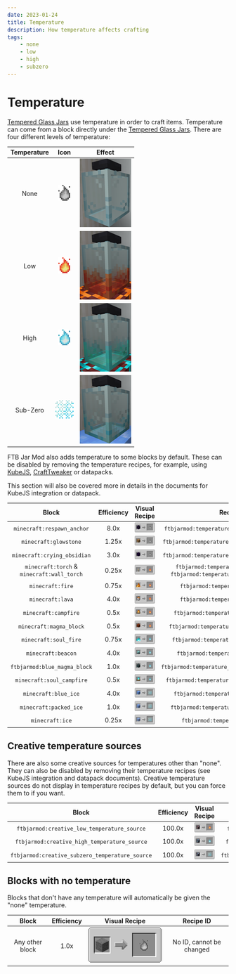 ```yaml
---
date: 2023-01-24
title: Temperature
description: How temperature affects crafting
tags:
    - none
    - low
    - high
    - subzero
---
```


# Temperature

[Tempered Glass Jars](./Tempered%20Glass%20Jars.md) use temperature in order to craft items. Temperature can come from a block directly under the [Tempered Glass Jars](./Tempered%20Glass%20Jars.md). There are four different levels of temperature:

| Temperature | Icon | Effect |
|:--:|:--:|:--:|
| None | ![None](./_assets/Temperature/temperature-none.png "None") | ![None](./_assets/Temperature/tempered-glass-jar-none.png "None") |
| Low | ![Low](./_assets/Temperature/temperature-low.png "Low") | ![Low](./_assets/Temperature/tempered-glass-jar-low.png "Low") |
| High | ![High](./_assets/Temperature/temperature-high.png "High") | ![High](./_assets/Temperature/tempered-glass-jar-high.png "High") |
| Sub-Zero | ![Sub-Zero](./_assets/Temperature/temperature-subzero.png "Sub-Zero") | ![Sub-Zero](./_assets/Temperature/tempered-glass-jar-subzero.png "Sub-Zero") |

FTB Jar Mod also adds temperature to some blocks by default. These can be disabled by removing the temperature recipes, for example, using [KubeJS](https://www.curseforge.com/minecraft/mc-mods/kubejs-forge), [CraftTweaker](https://www.curseforge.com/minecraft/mc-mods/crafttweaker) or datapacks.

This section will also be covered more in details in the documents for KubeJS integration or datapack.

| Block | Efficiency | Visual Recipe | Recipe ID |
|:--:|:--:|:--:|:--:|
| `minecraft:respawn_anchor` | 8.0x | ![Respawn Anchor](./_assets/Temperature/built-in/none-1.png "Respawn Anchor") | `ftbjarmod:temperature_sources/respawn_anchor` |
| `minecraft:glowstone` | 1.25x | ![Glowstone](./_assets/Temperature/built-in/none-2.png "Glowstone") | `ftbjarmod:temperature_sources/glowstone_block` |
| `minecraft:crying_obsidian` | 3.0x | ![Crying Obsidian](./_assets/Temperature/built-in/none-3.png "Crying Obsidian") | `ftbjarmod:temperature_sources/crying_obsidian` |
| `minecraft:torch` & `minecraft:wall_torch` | 0.25x | ![Torch](./_assets/Temperature/built-in/low-1.png "Torch") | `ftbjarmod:temperature_sources/torch` & `ftbjarmod:temperature_sources/wall_torch` |
| `minecraft:fire` | 0.75x | ![Fire](./_assets/Temperature/built-in/low-2.gif "Fire") | `ftbjarmod:temperature_sources/fire` |
| `minecraft:lava` | 4.0x | ![Lava](./_assets/Temperature/built-in/low-3.png "Lava") | `ftbjarmod:temperature_sources/lava` |
| `minecraft:campfire` | 0.5x | ![Campfire](./_assets/Temperature/built-in/low-4.png "Campfire") | `ftbjarmod:temperature_sources/campfire` |
| `minecraft:magma_block` | 0.5x | ![Magma Block](./_assets/Temperature/built-in/low-5.png "Magma Block") | `ftbjarmod:temperature_sources/magma_block` |
| `minecraft:soul_fire` | 0.75x | ![Soul Fire](./_assets/Temperature/built-in/high-1.gif "Soul Fire") | `ftbjarmod:temperature_sources/soul_fire` |
| `minecraft:beacon` | 4.0x | ![Beacon](./_assets/Temperature/built-in/high-2.png "Beacon") | `ftbjarmod:temperature_sources/beacon` |
| `ftbjarmod:blue_magma_block` | 1.0x | ![Blue Magma Block](./_assets/Temperature/built-in/high-3.png "Blue Magma Block") | `ftbjarmod:temperature_sources/blue_magma_block` |
| `minecraft:soul_campfire` | 0.5x | ![Soul Campfire](./_assets/Temperature/built-in/high-4.png "Soul Campfire") | `ftbjarmod:temperature_sources/soul_campfire` |
| `minecraft:blue_ice` | 4.0x | ![Blue Ice](./_assets/Temperature/built-in/subzero-1.png "Blue Ice") | `ftbjarmod:temperature_sources/blue_ice` |
| `minecraft:packed_ice` | 1.0x | ![Packed Ice](./_assets/Temperature/built-in/subzero-2.png "Packed Ice") | `ftbjarmod:temperature_sources/packed_ice` |
| `minecraft:ice` | 0.25x | ![Ice](./_assets/Temperature/built-in/subzero-3.png "Ice") | `ftbjarmod:temperature_sources/ice` |

## Creative temperature sources

There are also some creative sources for temperatures other than "none". They can also be disabled by removing their temperature recipes (see KubeJS integration and datapack documents). Creative temperature sources do not display in temperature recipes by default, but you can force them to if you want.

| Block | Efficiency | Visual Recipe | Recipe ID |
|:--:|:--:|:--:|:--:|
| `ftbjarmod:creative_low_temperature_source` | 100.0x | ![Creative Low Temperature Source](./_assets/Temperature/built-in/low-creative.png "Creative Low Temperature Source") | `ftbjarmod:temperature_sources/creative_low` |
| `ftbjarmod:creative_high_temperature_source` | 100.0x | ![Creative High Temperature Source](./_assets/Temperature/built-in/high-creative.png "Creative High Temperature Source") | `ftbjarmod:temperature_sources/creative_high` |
| `ftbjarmod:creative_subzero_temperature_source` | 100.0x | ![Creative Sub-Zero Temperature Source](./_assets/Temperature/built-in/subzero-creative.png "Creative Sub-Zero Temperature Source") | `ftbjarmod:temperature_sources/creative_subzero` |

## Blocks with no temperature

Blocks that don't have any temperature will automatically be given the "none" temperature.

| Block | Efficiency | Visual Recipe | Recipe ID |
|:--:|:--:|:--:|:--:|
| Any other block | 1.0x | ![Any Block](./_assets/Temperature/built-in/none-4.png "Any Block") | No ID, cannot be changed |

